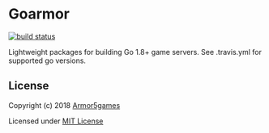 # Goarmor

[![build status](https://travis-ci.org/armor5games/goarmor.svg)](https://travis-ci.org/armor5games/goarmor)

Lightweight packages for building Go 1.8+ game servers.
See .travis.yml for supported go versions.

## License

Copyright (c) 2018 [Armor5games](https://github.com/armor5games)

Licensed under [MIT License](./LICENSE)

